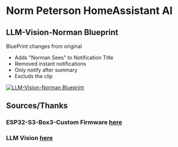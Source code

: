 # Norm Peterson HomeAssistant AI
## LLM-Vision-Norman Blueprint
BluePrint changes from original 
  - Adds "Norman Sees" to Notification Title
  - Removed instant notifications
  - Only notify after summary
  - Excluds the clip 

[![LLM-Vision-Norman Blueprint](https://community-assets.home-assistant.io/original/4X/1/a/1/1a129e306bc6a339cf8a2b9222553254a1909b6f.svg)](https://my.home-assistant.io/redirect/blueprint_import/?blueprint_url=https://raw.githubusercontent.com/MasterPhooey/ESP32-S3-Box3B-Norman-ESPHome/refs/heads/main/llm-vision-norman.yaml)



## Sources/Thanks
### ESP32-S3-Box3-Custom Firmware [here](<https://github.com/BigBobbas/ESP32-S3-Box3-Custom-ESPHome>)
### LLM Vision [here](<https://github.com/valentinfrlch/ha-llmvision>)
